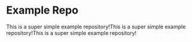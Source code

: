 # Example Repo

This is a super simple example repository!This is a super simple example repository!This is a super simple example repository!